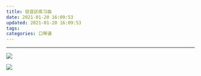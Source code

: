 ```yaml
---
title: 低音区练习曲
date: 2021-01-20 16:09:53
updated: 2021-01-20 16:09:53
tags: 
categories: 口琴谱
---
```


--------------------

![](MinorTones.jpg)

![](GuoJiGe.jpg)